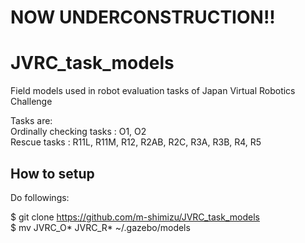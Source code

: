 # NOW UNDERCONSTRUCTION!!

# JVRC_task_models
Field models used in robot evaluation tasks of Japan Virtual Robotics Challenge  

  Tasks are:  
    Ordinally checking tasks : O1, O2  
    Rescue tasks             : R11L, R11M, R12, R2AB, R2C, R3A, R3B, R4, R5  

## How to setup
Do followings:  

  $ git clone https://github.com/m-shimizu/JVRC_task_models  
  $ mv JVRC_O* JVRC_R* ~/.gazebo/models  
  
